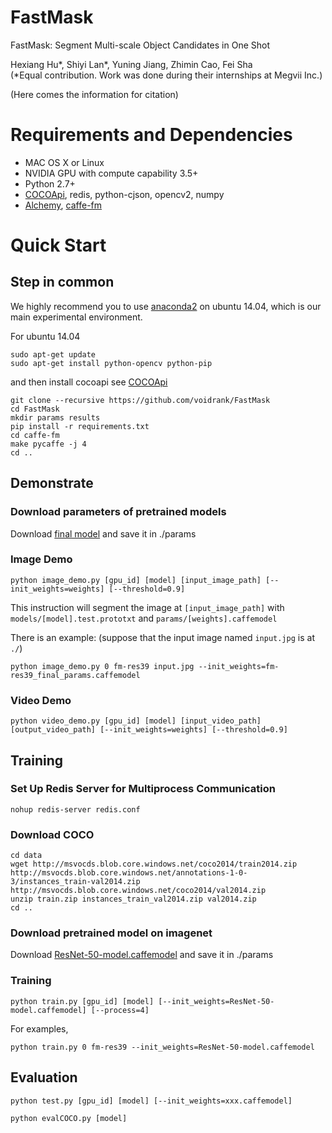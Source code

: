 # FastMask

FastMask: Segment Multi-scale Object Candidates in One Shot

Hexiang Hu\*, Shiyi Lan\*, Yuning Jiang, Zhimin Cao, Fei Sha  
(\*Equal contribution. Work was done during their internships at Megvii Inc.)

(Here comes the information for citation)

# Requirements and Dependencies
- MAC OS X or Linux
- NVIDIA GPU with compute capability 3.5+
- Python 2.7+
- [COCOApi](https://github.com/pdollar/coco), redis, python-cjson, opencv2, numpy
- [Alchemy](https://github.com/voidrank/alchemy), [caffe-fm](https://github.com/voidrank/caffe-fm)

# Quick Start

## Step in common

We highly recommend you to use [anaconda2](https://www.continuum.io/downloads) on ubuntu 14.04,
which is our main experimental environment.

For ubuntu 14.04
```
sudo apt-get update
sudo apt-get install python-opencv python-pip
```

and then install cocoapi see [COCOApi](https://github.com/pdollar/coco)

```
git clone --recursive https://github.com/voidrank/FastMask
cd FastMask
mkdir params results
pip install -r requirements.txt
cd caffe-fm
make pycaffe -j 4
cd ..
```

## Demonstrate

### Download parameters of pretrained models

Download [final model](https://drive.google.com/file/d/0B91BSyN61NHRS3Y3UEl1LVE5MjQ/view?usp=sharing) and save it in ./params

### Image Demo
```
python image_demo.py [gpu_id] [model] [input_image_path] [--init_weights=weights] [--threshold=0.9]
```

This instruction will segment the image at `[input_image_path]` with `models/[model].test.prototxt` and `params/[weights].caffemodel`

There is an example: (suppose that the input image named `input.jpg` is at `./`)

```
python image_demo.py 0 fm-res39 input.jpg --init_weights=fm-res39_final_params.caffemodel
```

### Video Demo

```
python video_demo.py [gpu_id] [model] [input_video_path] [output_video_path] [--init_weights=weights] [--threshold=0.9]
```

## Training

### Set Up Redis Server for Multiprocess Communication
```
nohup redis-server redis.conf
```

### Download COCO

```
cd data
wget http://msvocds.blob.core.windows.net/coco2014/train2014.zip http://msvocds.blob.core.windows.net/annotations-1-0-3/instances_train-val2014.zip http://msvocds.blob.core.windows.net/coco2014/val2014.zip
unzip train.zip instances_train_val2014.zip val2014.zip
cd ..
```


### Download pretrained model on imagenet

Download [ResNet-50-model.caffemodel](https://onedrive.live.com/?authkey=%21AAFW2-FVoxeVRck&id=4006CBB8476FF777%2117887&cid=4006CBB8476FF777) and save it in ./params

### Training
```
python train.py [gpu_id] [model] [--init_weights=ResNet-50-model.caffemodel] [--process=4]
```

For examples,

```
python train.py 0 fm-res39 --init_weights=ResNet-50-model.caffemodel
```


## Evaluation

```
python test.py [gpu_id] [model] [--init_weights=xxx.caffemodel]
```
```
python evalCOCO.py [model]
```
